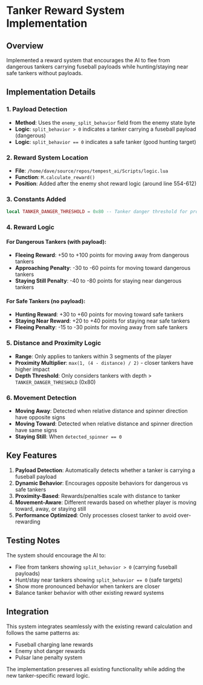 # Tanker Reward System Implementation

## Overview
Implemented a reward system that encourages the AI to flee from dangerous tankers carrying fuseball payloads while hunting/staying near safe tankers without payloads.

## Implementation Details

### 1. Payload Detection
- **Method**: Uses the `enemy_split_behavior` field from the enemy state byte
- **Logic**: `split_behavior > 0` indicates a tanker carrying a fuseball payload (dangerous)
- **Logic**: `split_behavior == 0` indicates a safe tanker (good hunting target)

### 2. Reward System Location
- **File**: `/home/dave/source/repos/tempest_ai/Scripts/logic.lua`
- **Function**: `M.calculate_reward()`
- **Position**: Added after the enemy shot reward logic (around line 554-612)

### 3. Constants Added
```lua
local TANKER_DANGER_THRESHOLD = 0x80 -- Tanker danger threshold for proximity rewards
```

### 4. Reward Logic

#### For Dangerous Tankers (with payload):
- **Fleeing Reward**: +50 to +100 points for moving away from dangerous tankers
- **Approaching Penalty**: -30 to -60 points for moving toward dangerous tankers  
- **Staying Still Penalty**: -40 to -80 points for staying near dangerous tankers

#### For Safe Tankers (no payload):
- **Hunting Reward**: +30 to +60 points for moving toward safe tankers
- **Staying Near Reward**: +20 to +40 points for staying near safe tankers
- **Fleeing Penalty**: -15 to -30 points for moving away from safe tankers

### 5. Distance and Proximity Logic
- **Range**: Only applies to tankers within 3 segments of the player
- **Proximity Multiplier**: `max(1, (4 - distance) / 2)` - closer tankers have higher impact
- **Depth Threshold**: Only considers tankers with depth > `TANKER_DANGER_THRESHOLD` (0x80)

### 6. Movement Detection
- **Moving Away**: Detected when relative distance and spinner direction have opposite signs
- **Moving Toward**: Detected when relative distance and spinner direction have same signs
- **Staying Still**: When `detected_spinner == 0`

## Key Features

1. **Payload Detection**: Automatically detects whether a tanker is carrying a fuseball payload
2. **Dynamic Behavior**: Encourages opposite behaviors for dangerous vs safe tankers
3. **Proximity-Based**: Rewards/penalties scale with distance to tanker
4. **Movement-Aware**: Different rewards based on whether player is moving toward, away, or staying still
5. **Performance Optimized**: Only processes closest tanker to avoid over-rewarding

## Testing Notes

The system should encourage the AI to:
- Flee from tankers showing `split_behavior > 0` (carrying fuseball payloads)
- Hunt/stay near tankers showing `split_behavior == 0` (safe targets)
- Show more pronounced behavior when tankers are closer
- Balance tanker behavior with other existing reward systems

## Integration

This system integrates seamlessly with the existing reward calculation and follows the same patterns as:
- Fuseball charging lane rewards
- Enemy shot danger rewards  
- Pulsar lane penalty system

The implementation preserves all existing functionality while adding the new tanker-specific reward logic.

